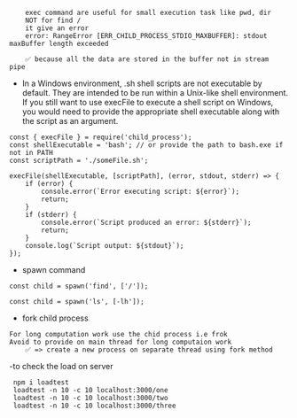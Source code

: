 ```
    exec command are useful for small execution task like pwd, dir 
    NOT for find / 
    it give an error 
    error: RangeError [ERR_CHILD_PROCESS_STDIO_MAXBUFFER]: stdout maxBuffer length exceeded

    ✅ because all the data are stored in the buffer not in stream pipe
```

- In a Windows environment, .sh shell scripts are not executable by default. They are intended to be run within a Unix-like shell environment. If you still want to use execFile to execute a shell script on Windows, you would need to provide the appropriate shell executable along with the script as an argument.
```
const { execFile } = require('child_process');
const shellExecutable = 'bash'; // or provide the path to bash.exe if not in PATH
const scriptPath = './someFile.sh';

execFile(shellExecutable, [scriptPath], (error, stdout, stderr) => {
    if (error) {
        console.error(`Error executing script: ${error}`);
        return;
    }
    if (stderr) {
        console.error(`Script produced an error: ${stderr}`);
        return;
    }
    console.log(`Script output: ${stdout}`);
});
```

- spawn command

```
const child = spawn('find', ['/']);

const child = spawn('ls', [-lh']);
```

- fork child process

```
For long computation work use the chid process i.e frok 
Avoid to provide on main thread for long computaion work 
    ✅ => create a new process on separate thread using fork method
```

-to check the load on server 

```
 npm i loadtest 
 loadtest -n 10 -c 10 localhost:3000/one
 loadtest -n 10 -c 10 localhost:3000/two
 loadtest -n 10 -c 10 localhost:3000/three
```